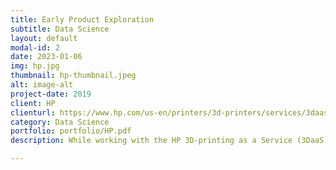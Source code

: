 ```yaml
---
title: Early Product Exploration
subtitle: Data Science
layout: default
modal-id: 2
date: 2023-01-06
img: hp.jpg
thumbnail: hp-thumbnail.jpeg
alt: image-alt
project-date: 2019
client: HP
clienturl: https://www.hp.com/us-en/printers/3d-printers/services/3daas.html
category: Data Science
portfolio: portfolio/HP.pdf
description: While working with the HP 3D-printing as a Service (3DaaS) team as their product data scientist, I had to figure out why our clients were burning through printheads... while sharing no common language with the clients.

---
```

